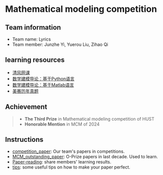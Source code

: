 # Mathematical modeling competition 
## Team information
+ Team name: Lyrics
+ Team member: Junzhe Yi, Yuerou Liu, Zihao Qi
## learning resources
+ [清风网课](https://www.youtube.com/watch?v=UqNScZGaAYE&list=PLvce_oy4ggsHzrmgBz8vwQqRmezDOzo1N&index=2)  
+ [数学建模导论：基于Python语言](https://www.bilibili.com/video/BV12W4y1C7Tr/?vd_source=952e0e5d73ea58ba77375554aca10128)  
+ [数学建模导论：基于Matlab语言](https://www.bilibili.com/video/BV1G3411u79Q/?vd_source=952e0e5d73ea58ba77375554aca10128)  
+ [美赛历年真题](https://www.contest.comap.com/undergraduate/contests/mcm/previous-contests.php)
## Achievement
> + **The Third Prize** in Mathematical modeling competition of HUST
> + **Honorable Mention** in MCM of 2024
## Instructions
- [competition_paper](./competition_paper): Our team's papers in competitions.
- [MCM_outstanding_paper](./MCM_outstanding_paper/): O-Prize papers in last decade. Used to learn.
- [Paper-reading](./Paper-reading/): share members' learning results.
- [tips](./tips/): some useful tips on how to make your paper perfect.